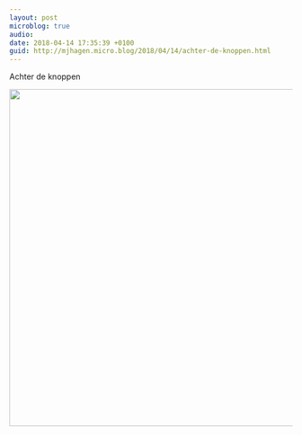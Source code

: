 ```yaml
---
layout: post
microblog: true
audio: 
date: 2018-04-14 17:35:39 +0100
guid: http://mjhagen.micro.blog/2018/04/14/achter-de-knoppen.html
---
```

Achter de knoppen

<img src="http://mjhagen.micro.blog/uploads/2018/b105149966.jpg" width="600" height="600" />
